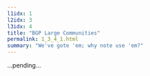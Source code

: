 ```yaml
---
l1idx: 1
l2idx: 3
l3idx: 4
title: "BGP Large Communities"
permalink: 1_3_4_1.html
summary: "We've gote 'em; why note use 'em?"
---
```


...pending...